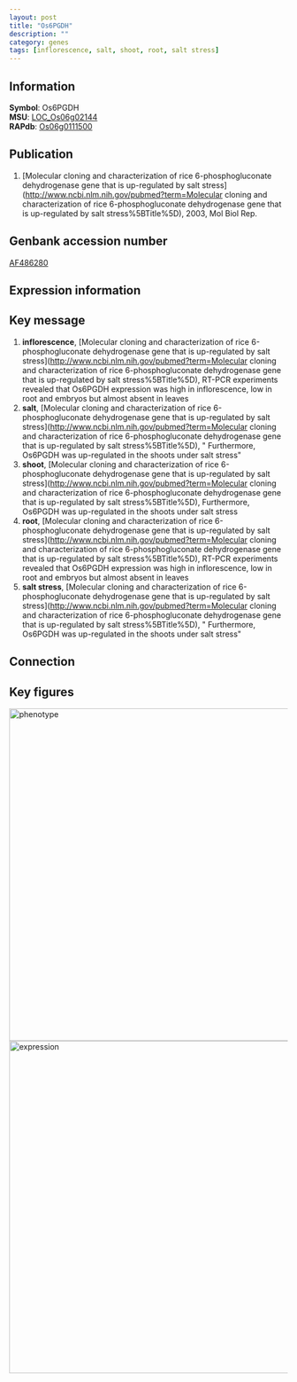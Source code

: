```yaml
---
layout: post
title: "Os6PGDH"
description: ""
category: genes
tags: [inflorescence, salt, shoot, root, salt stress]
---
```


## Information
__Symbol__: Os6PGDH  
__MSU__: [LOC_Os06g02144](http://rice.plantbiology.msu.edu/cgi-bin/ORF_infopage.cgi?orf=LOC_Os06g02144)  
__RAPdb__: [Os06g0111500](http://rapdb.dna.affrc.go.jp/viewer/gbrowse_details/irgsp1?name=Os06g0111500)  

## Publication
1. [Molecular cloning and characterization of rice 6-phosphogluconate dehydrogenase gene that is up-regulated by salt stress](http://www.ncbi.nlm.nih.gov/pubmed?term=Molecular cloning and characterization of rice 6-phosphogluconate dehydrogenase gene that is up-regulated by salt stress%5BTitle%5D), 2003, Mol Biol Rep.

## Genbank accession number
[AF486280](http://www.ncbi.nlm.nih.gov/nuccore/AF486280)  

## Expression information

## Key message
1. __inflorescence__, [Molecular cloning and characterization of rice 6-phosphogluconate dehydrogenase gene that is up-regulated by salt stress](http://www.ncbi.nlm.nih.gov/pubmed?term=Molecular cloning and characterization of rice 6-phosphogluconate dehydrogenase gene that is up-regulated by salt stress%5BTitle%5D),  RT-PCR experiments revealed that Os6PGDH expression was high in inflorescence, low in root and embryos but almost absent in leaves
2. __salt__, [Molecular cloning and characterization of rice 6-phosphogluconate dehydrogenase gene that is up-regulated by salt stress](http://www.ncbi.nlm.nih.gov/pubmed?term=Molecular cloning and characterization of rice 6-phosphogluconate dehydrogenase gene that is up-regulated by salt stress%5BTitle%5D), " Furthermore, Os6PGDH was up-regulated in the shoots under salt stress"
3. __shoot__, [Molecular cloning and characterization of rice 6-phosphogluconate dehydrogenase gene that is up-regulated by salt stress](http://www.ncbi.nlm.nih.gov/pubmed?term=Molecular cloning and characterization of rice 6-phosphogluconate dehydrogenase gene that is up-regulated by salt stress%5BTitle%5D),  Furthermore, Os6PGDH was up-regulated in the shoots under salt stress
4. __root__, [Molecular cloning and characterization of rice 6-phosphogluconate dehydrogenase gene that is up-regulated by salt stress](http://www.ncbi.nlm.nih.gov/pubmed?term=Molecular cloning and characterization of rice 6-phosphogluconate dehydrogenase gene that is up-regulated by salt stress%5BTitle%5D),  RT-PCR experiments revealed that Os6PGDH expression was high in inflorescence, low in root and embryos but almost absent in leaves
5. __salt stress__, [Molecular cloning and characterization of rice 6-phosphogluconate dehydrogenase gene that is up-regulated by salt stress](http://www.ncbi.nlm.nih.gov/pubmed?term=Molecular cloning and characterization of rice 6-phosphogluconate dehydrogenase gene that is up-regulated by salt stress%5BTitle%5D), " Furthermore, Os6PGDH was up-regulated in the shoots under salt stress"

## Connection

## Key figures
<img src="http://ricencode.github.io/images/Os6PGDH.pheno.png" alt="phenotype"  style="width: 600px;"/>

<img src="http://ricencode.github.io/images/Os6PGDH.exp.png" alt="expression"  style="width: 600px;"/>


